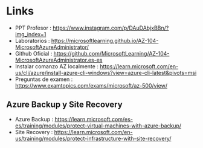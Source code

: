 # Links

* PPT Profesor : https://www.instagram.com/p/DAuDAbjxBBn/?img_index=1
* Laboratorios : https://microsoftlearning.github.io/AZ-104-MicrosoftAzureAdministrator/
* Github Oficial : https://github.com/MicrosoftLearning/AZ-104-MicrosoftAzureAdministrator.es-es
* Instalar comanzo AZ localmente : https://learn.microsoft.com/en-us/cli/azure/install-azure-cli-windows?view=azure-cli-latest&pivots=msi
* Preguntas de examen : https://www.examtopics.com/exams/microsoft/az-500/view/

## Azure Backup y Site Recovery
* Azure Backup : https://learn.microsoft.com/es-es/training/modules/protect-virtual-machines-with-azure-backup/
* Site Recovery : https://learn.microsoft.com/en-us/training/modules/protect-infrastructure-with-site-recovery/
